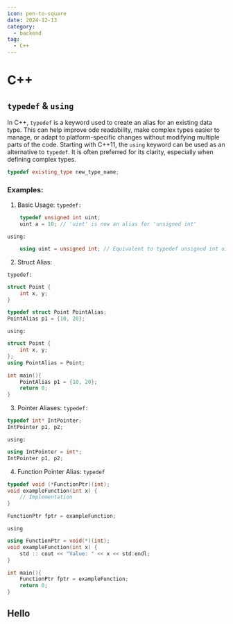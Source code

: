 ```yaml
---
icon: pen-to-square
date: 2024-12-13
category:
  - backend
tag:
  - C++
---
```


# C++

## `typedef` & `using`

In C++, `typedef` is a keyword used to create an alias for an existing data type. This can help improve ode readability, make complex types easier to manage, or adapt to platform-specific changes without modifying multiple parts of the code. Starting with C++11, the `using` keyword can be used as an alternative to `typedef`. It is often preferred for its clarity, especially when defining complex types.

```cpp
typedef existing_type new_type_name;
```

### Examples:

1. Basic Usage:
   `typedef:`

```cpp
    typedef unsigned int uint;
    uint a = 10; // 'uint' is now an alias for 'unsigned int'
```

`using:`

```cpp
    using uint = unsigned int; // Equivalent to typedef unsigned int uint;
```

2. Struct Alias:

`typedef:`

```cpp
struct Point {
    int x, y;
}

typedef struct Point PointAlias;
PointAlias p1 = {10, 20};
```

`using:`

```cpp
struct Point {
    int x, y;
};
using PointAlias = Point;

int main(){
    PointAlias p1 = {10, 20};
    return 0;
}
```

3. Pointer Aliases:
   `typedef:`

```cpp
typedef int* IntPointer;
IntPointer p1, p2;
```

`using:`

```cpp
using IntPointer = int*;
IntPointer p1, p2;
```

4. Function Pointer Alias:
   `typedef`

```cpp
typedef void (*FunctionPtr)(int);
void exampleFunction(int x) {
    // Implementation
}

FunctionPtr fptr = exampleFunction;
```

`using`

```cpp
using FunctionPtr = void(*)(int);
void exampleFunction(int x) {
    std :: cout << "Value: " << x << std:endl;
}

int main(){
    FunctionPtr fptr = exampleFunction;
    return 0;
}
```

## Hello
